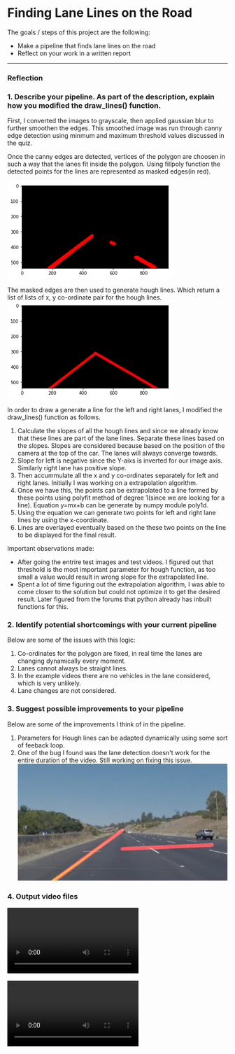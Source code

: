 # **Finding Lane Lines on the Road** 

The goals / steps of this project are the following:
* Make a pipeline that finds lane lines on the road
* Reflect on your work in a written report


[//]: # (Image References)

[image1]: ./examples/grayscale.jpg "Grayscale"
[image2]: ./examples/region_interest.png "Region of interest for lane finding"
[image3]: ./examples/hough_transform.jpg "Hough Transform"
[image4]: ./examples/error_detection.png "Error in lane detection"
[image5]: ./test_videos_ouput/solidWhiteRight.mp4 "Error in lane detection"
[image6]: ./test_videos_ouput/solidYellowLeft.mp4 "Error in lane detection"

---

### Reflection

### 1. Describe your pipeline. As part of the description, explain how you modified the draw_lines() function.

First, I converted the images to grayscale, then applied gaussian blur to further smoothen the edges. This smoothed image was run through canny edge detection using minmum and maximum threshold values discussed in the quiz.

Once the canny edges are detected, vertices of the polygon are choosen in such a way that the lanes fit inside the polygon. Using fillpoly function the detected points for the lines are represented as masked edges(in red).

![alt text][image2]

The masked edges are then used to generate hough lines. Which return a list of lists of x, y co-ordinate pair for the hough lines.
![alt text][image3]

In order to draw a generate a line for the left and right lanes, I modified the draw_lines() function as follows.
1) Calculate the slopes of all the hough lines and since we already know that these lines are part of the lane lines. Separate these lines based on the slopes. Slopes are considered because based on the position of the camera at the top of the car. The lanes will always converge towards.
2) Slope for left is negative since the Y-aixs is inverted for our image axis. Similarly right lane has positive slope.
3) Then accummulate all the x and y co-ordinates separately for left and right lanes. Initially I was working on a extrapolation algorithm.
4) Once we have this, the points can be extrapolated to a line formed by these points using polyfit method of degree 1(since we are looking for a line). Equation y=mx+b can be generate by numpy module poly1d.
5) Using the equation we can generate two points for left and right lane lines by using the x-coordinate.
6) Lines are overlayed eventually based on the these two points on the line to be displayed for the final result.


Important observations made:
- After going the entrire test images and test videos. I figured out that threshold is the most important parameter for hough function, as too small a value would result in wrong slope for the extrapolated line.
- Spent a lot of time figuring out the extrapolation algorithm, I was able to come closer to the solution but could not optimize it to get the desired result. Later figured from the forums that python already has inbuilt functions for this. 

### 2. Identify potential shortcomings with your current pipeline

Below are some of the issues with this logic:
1) Co-ordinates for the polygon are fixed, in real time the lanes are changing dynamically every moment.
2) Lanes cannot always be straight lines.
3) In the example videos there are no vehicles in the lane considered, which is very unlikely.
4) Lane changes are not considered.

### 3. Suggest possible improvements to your pipeline

Below are some of the improvements I think of in the pipeline.
1) Parameters for Hough lines can be adapted dynamically using some sort of feeback loop.
2) One of the bug I found was the lane detection doesn't work for the entire duration of the video. Still working on fixing this issue.
![alt text][image4]

### 4. Output video files


![alt text][image5]

![alt text][image6]
